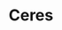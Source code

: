 ---
layout: planet
title: Ceres
meta: 
type: dwarf
discoverer: 
discovered: 
orbit: 
radius: 
tilt: 
image: 
source: 
---